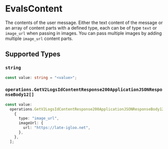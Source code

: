 # EvalsContent

The contents of the user message. Either the text content of the message or an array of content parts with a defined type, each can be of type `text` or `image_url` when passing in images. You can pass multiple images by adding multiple `image_url` content parts. 


## Supported Types

### `string`

```typescript
const value: string = "<value>";
```

### `operations.GetV2LogsIdContentResponse200ApplicationJSONResponseBody12[]`

```typescript
const value:
  operations.GetV2LogsIdContentResponse200ApplicationJSONResponseBody12[] = [
    {
      type: "image_url",
      imageUrl: {
        url: "https://late-igloo.net",
      },
    },
  ];
```

